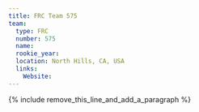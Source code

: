 ```yaml
---
title: FRC Team 575
team:
  type: FRC
  number: 575
  name:
  rookie_year:
  location: North Hills, CA, USA
  links:
    Website:
---
```


{% include remove_this_line_and_add_a_paragraph %}
